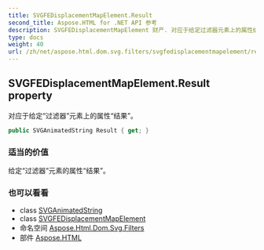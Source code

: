 ```yaml
---
title: SVGFEDisplacementMapElement.Result
second_title: Aspose.HTML for .NET API 参考
description: SVGFEDisplacementMapElement 财产. 对应于给定过滤器元素上的属性结果
type: docs
weight: 40
url: /zh/net/aspose.html.dom.svg.filters/svgfedisplacementmapelement/result/
---
```

## SVGFEDisplacementMapElement.Result property

对应于给定“过滤器”元素上的属性“结果”。

```csharp
public SVGAnimatedString Result { get; }
```

### 适当的价值

给定“过滤器”元素的属性“结果”。

### 也可以看看

* class [SVGAnimatedString](../../../aspose.html.dom.svg.datatypes/svganimatedstring/)
* class [SVGFEDisplacementMapElement](../)
* 命名空间 [Aspose.Html.Dom.Svg.Filters](../../svgfedisplacementmapelement/)
* 部件 [Aspose.HTML](../../../)


